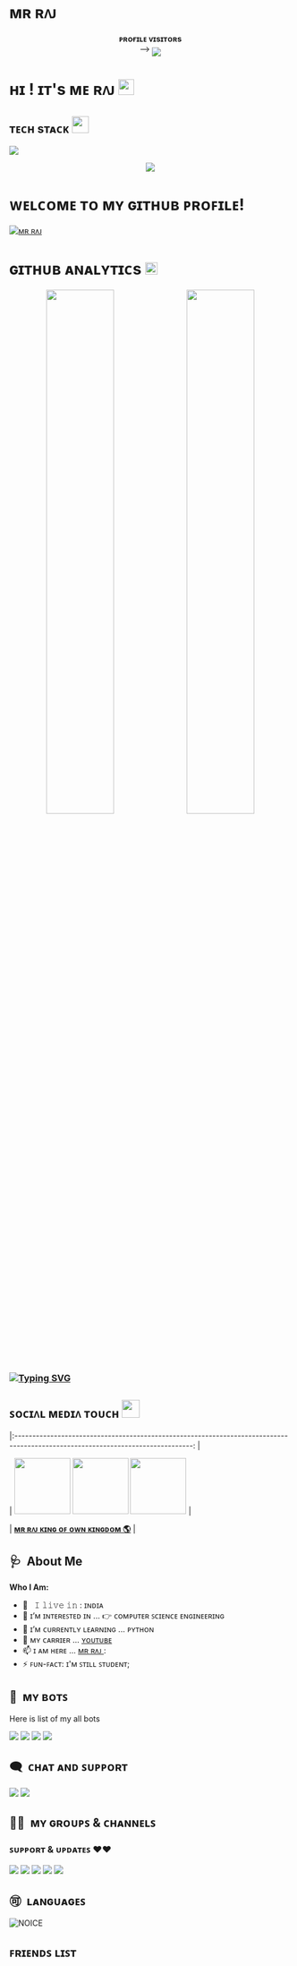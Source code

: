 # ᴍʀ ʀᴧᴊ
<p align="center">
    <b>ᴘʀᴏғɪʟᴇ ᴠɪsɪᴛᴏʀs</b><br>
 -->    <img align="middle" src="https://profile-counter.glitch.me/CodingLearning301/count.svg" />
</p>

<h1>ʜɪ ! ɪᴛ's ᴍᴇ ʀᴧᴊ <img src="https://raw.githubusercontent.com/MartinHeinz/MartinHeinz/master/wave.gif" width="28"></h1>

<h2>ᴛᴇᴄʜ sᴛᴀᴄᴋ <img
src="https://camo.githubusercontent.com/63371d36886ee658f5a97401f393e1ab1684b2fd3de674b8f5efc7d410b2a3d0/68747470733a2f2f6d656469612e67697068792e636f6d2f6d656469612f57556c706c634d704f43456d5447427442572f67697068792e676966" width="30"</img></h2>

![](https://skillicons.dev/icons?i=python,git,github,html,sqlite,mysql,postgres,redis)

<p align="center">
  <a href="https://t.me/Mr_Raj_Op"><img src="https://user-images.githubusercontent.com/77770753/117139498-f081c400-adc9-11eb-9aaf-f895a54ecc67.gif"></a>
    </p>
<p align="center">

</p>

<h3>
    
# ᴡᴇʟᴄᴏᴍᴇ ᴛᴏ ᴍʏ ɢɪᴛʜᴜʙ ᴘʀᴏꜰɪʟᴇ!
[![ᴍʀ ʀᴧᴊ](https://github-stats-alpha.vercel.app/api?username=CodeLearning301 "ᴍʀ ʀᴧᴊ")](https://github-stats-alpha.vercel.app/api?username=CodeLearning301 "ᴍʀ ʀᴧᴊ")

<h1>ɢɪᴛʜᴜʙ ᴀɴᴀʟʏᴛɪᴄs <img src="https://emojis.slackmojis.com/emojis/images/1621024394/39092/cat-roll.gif?1621024394" width="22"></h1>

<p align="center">
    <img
        width="49%"
        src="https://github-readme-stats.vercel.app/api?username=CodeLearning301&count_private=true&include_all_commits=true&show_icons=true&theme=tokyonight&custom_title=GitHub+Stats"
    />
    <img
        width="49%"
        src="https://github-readme-streak-stats.herokuapp.com?user=CodeLearning301&theme=tokyonight"
    />
</p>

<h3>

<!-- Your title -->


[![Typing SVG](https://readme-typing-svg.herokuapp.com?color=000000&lines=-%3E+Bots+Developer;-%3E+Web+Developer;-%3EYoutuber;-%3E+Music+Lover;-%3E+Programmer)](https://git.io/typing-svg)

<!-- Your badges
You can use the website to generate badges: https://shields.io/
-->

<h2>ꜱᴏᴄɪᴧʟ ᴍᴇᴅɪᴧ ᴛᴏᴜᴄʜ <img src="https://media.giphy.com/media/LnQjpWaON8nhr21vNW/giphy.gif" width="32"/></h2>

|:-------------------------------------------------------------------------------------------------------------------------------: |

| <a href="https://t.me/JannatUpdate"><img src="https://cdn4.iconfinder.com/data/icons/logos-and-brands/512/335_Telegram_logo-256.png" width="100px" height="100px"></a> <a href="https://www.instagram.com/official_raj_anshu"><img src="https://cdn2.iconfinder.com/data/icons/social-icons-33/128/Instagram-256.png" width="100px" height="100px"></a> <a href="https://www.youtube.com/channel/Official_Mr_Raj_Anshu"><img src="https://cdn3.iconfinder.com/data/icons/2018-social-media-logotypes/1000/2018_social_media_popular_app_logo_youtube-256.png" width="100px" height="100px"></a> |

|       **[ᴍʀ ʀᴧᴊ ᴋɪɴɢ ᴏꜰ ᴏᴡɴ ᴋɪɴɢᴅᴏᴍ 🌎](https://t.me/Mr_Raj_Op)** |

## 🩺 &nbsp;About Me
  
<!-- тαℓкιηg αвσυт уσυ -->
**Who I Am:**
  
- 🚶‍ &nbsp; 𝙸 𝚕𝚒𝚟𝚎 𝚒𝚗 : ɪɴᴅɪᴀ  <br>
- 👀 ɪ’ᴍ ɪɴᴛᴇʀᴇꜱᴛᴇᴅ ɪɴ ... 👉 ᴄᴏᴍᴘᴜᴛᴇʀ ꜱᴄɪᴇɴᴄᴇ ᴇɴɢɪɴᴇᴇʀɪɴɢ
- 🌱 ɪ’ᴍ ᴄᴜʀʀᴇɴᴛʟʏ ʟᴇᴀʀɴɪɴɢ ... ᴘʏᴛʜᴏɴ
- 💞️ ᴍʏ ᴄᴀʀʀɪᴇʀ ... [ ʏᴏᴜᴛᴜʙᴇ ](https://youtube.com/Official_Mr_Raj_Anshu)
- 📫 ɪ ᴀᴍ ʜᴇʀᴇ ... [ ᴍʀ ʀᴧᴊ ](https://t.me/Mr_Raj_Op):
- ⚡️ ꜰᴜɴ-ꜰᴀᴄᴛ: ɪ'ᴍ ꜱᴛɪʟʟ ꜱᴛᴜᴅᴇɴᴛ;

## 🤖 &nbsp;ᴍʏ ʙᴏᴛꜱ
  
Here is list of my all bots
  <!-- Talking about disclaimer -->
  
<a href="https://t.me/Jannat_Robot"><img src="https://img.shields.io/badge/Join-Jannat%20Management-blue.svg?style=for-the-badge&logo=Telegram"></a> <a href="https://t.me/JannatXMusic_Bot"><img src="https://img.shields.io/badge/Join-Jannat%20Music-blue.svg?style=for-the-badge&logo=Telegram"></a> <a href="https://t.me/String_Generate_Robot"><img src="https://img.shields.io/badge/Join-Session%20Bot-blue.svg?style=for-the-badge&logo=Telegram"></a> <a href="https://t.me/UserTaggerRoBot"><img src="https://img.shields.io/badge/Join-Mention%20Bot-blue.svg?style=for-the-badge&logo=Telegram"></a>
<!-- Your support, if you have it 
I created these images, feel free to use them.
-->

## 🗨️ &nbsp;ᴄʜᴀᴛ ᴀɴᴅ ꜱᴜᴘᴘᴏʀᴛ
<!-- Talking about groups -->

<a href="https://t.me/JannatUpdate"><img src="https://img.shields.io/badge/Join-Group%20Support-blue.svg?style=for-the-badge&logo=Telegram"></a>  <a href="https://t.me/JannatUpdate"><img src="https://img.shields.io/badge/Join-Updates%20Channel-blue.svg?style=for-the-badge&logo=Telegram"></a>  
  
  
## 🥰🥰 &nbsp;ᴍʏ ɢʀᴏᴜᴘꜱ & ᴄʜᴀɴɴᴇʟꜱ
<!-- Talking about groups -->

### ꜱᴜᴘᴘᴏʀᴛ & ᴜᴘᴅᴀᴛᴇꜱ ❤️❤️
<a href="https://t.me/+hTILedqSqOo4MzI1"><img src="https://img.shields.io/badge/Join-Yarro ki%20Mehfil-blue.svg?style=for-the-badge&logo=Telegram"></a>  <a href="https://t.me/mehfil_ye_khayalat"><img src="https://img.shields.io/badge/Join-दिल की%20आवाज़-blue.svg?style=for-the-badge&logo=Telegram"></a>  <a href="https://t.me/THC_SHAYRI_CHANNEL"><img src="https://img.shields.io/badge/Join-शायरो की%20महफ़िल-blue.svg?style=for-the-badge&logo=Telegram"></a>  <a href="https://t.me/FONT_CHANNEL_01"><img src="https://img.shields.io/badge/Join-Stylish%20Font Name-blue.svg?style=for-the-badge&logo=Telegram"></a>  <a href="https://t.me/DHPR_OP_BIO"><img src="https://img.shields.io/badge/Join-Bio%20Channel-blue.svg?style=for-the-badge&logo=Telegram"></a>
<!-- Your support, if you have it 
I created these images, feel free to use them.
-->
  
## 🉑 &nbsp;ʟᴀɴɢᴜᴀɢᴇꜱ

![NOICE](https://github-readme-stats.vercel.app/api/top-langs/?username=dihanofficial)

## ꜰʀɪᴇɴᴅꜱ ʟɪꜱᴛ
